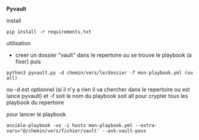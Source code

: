**Pyvault**

install

`pip install -r requirements.txt`

utilisation

- creer un dossier "vault" dans le repertoire ou se trouve le playbook (a fixer)
puis

`python3 pyvault.py -d chemin/vers/le/dossier -f mon-playbook.yml (ou all)`

ou -d est optionnel (si il n'y a rien il va chercher dans le repertoire ou est lance pyvault)
et -f soit le nom du playbook soit all pour crypter tous les playbook du repertoire

pour lancer le playbook

`ansible-playbook -vv -i hosts mon-playbook.yml --extra-vars="@/chemin/vers/fichier/vault' --ask-vault-pass`
